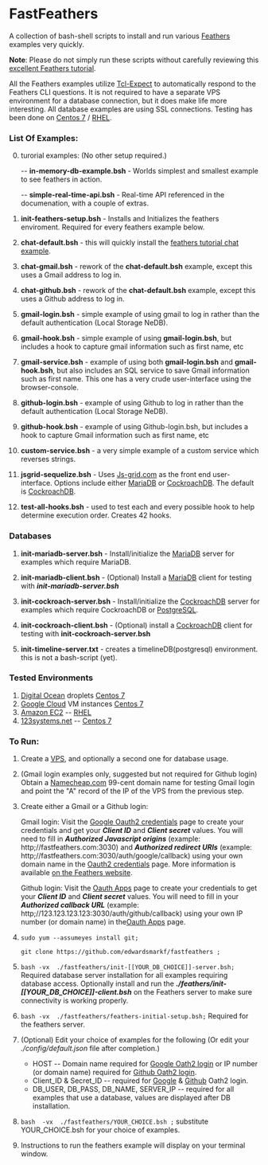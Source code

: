 # FastFeathers

A collection of bash-shell scripts to install and run various [Feathers](https://feathersjs.com/) examples very quickly.

**Note**:  Please do not simply run these scripts without carefully reviewing this [excellent Feathers tutorial](https://docs.feathersjs.com/guides/readme.html).


All the Feathers examples utilize [Tcl-Expect](https://www.tcl.tk/man/expect5.31/expect.1.html) to automatically respond to the Feathers CLI questions.  It is not required to have a separate VPS environment for a database connection, but it does make life more interesting.  All database examples are using SSL connections.  Testing has been done on  [Centos 7](https://www.centos.org/) / [RHEL](https://www.redhat.com/en/technologies/linux-platforms/enterprise-linux).


### List Of Examples:
0) turorial examples:  (No other setup required.)

    -- **in-memory-db-example.bsh** - Worlds simplest and smallest example to see feathers in action. 

    -- **simple-real-time-api.bsh** - Real-time API referenced in the documenation, with a couple of extras.

1)  **init-feathers-setup.bsh** - Installs and Initializes the feathers enviroment.  Required for every feathers example below.

2) **chat-default.bsh** - this will quickly install the [feathers tutorial chat example](https://docs.feathersjs.com/guides/chat/readme.html). 

3) **chat-gmail.bsh** - rework of the **chat-default.bsh** example, except this uses a Gmail address to log in.

4) **chat-github.bsh** - rework of the **chat-default.bsh** example, except this uses a Github address to log in.

5) **gmail-login.bsh** - simple example of using gmail to log in rather than the default authentication (Local Storage NeDB).

6) **gmail-hook.bsh** - simple example of using **gmail-login.bsh**, but includes a hook to capture gmail information such as first name, etc

7) **gmail-service.bsh** - example of using both **gmail-login.bsh** and **gmail-hook.bsh**, but also includes an SQL service to save Gmail information such as first name.  This one has a very crude user-interface using the browser-console.

8) **github-login.bsh** - example of using Github to log in rather than the default authentication (Local Storage NeDB).

9) **github-hook.bsh** - example of using Github-login.bsh, but includes a hook to capture Gmail information such as first name, etc

10) **custom-service.bsh** - a very simple example of a custom service which reverses strings.

11) **jsgrid-sequelize.bsh** - Uses [Js-grid.com](http://js-grid.com/) as the front end user-interface. Options include either [MariaDB](https://mariadb.com/) or [CockroachDB](https://cockroachlabs.com/).  The default is [CockroachDB](https://cockroachlabs.com/).

12) **test-all-hooks.bsh**   - used to test each and every possible hook to help determine execution order.  Creates 42 hooks.


### Databases

1) **init-mariadb-server.bsh** - Install/initialize the [MariaDB](https://mariadb.com/) server for examples which require MariaDB.

2) **init-mariadb-client.bsh** - (Optional) Install a [MariaDB](https://mariadb.com/) client for testing with **_init-mariadb-server.bsh_**

3) **init-cockroach-server.bsh** - Install/initialize the [CockroachDB](https://cockroachlabs.com/) server for examples which require CockroachDB or [PostgreSQL](https://www.postgresql.org).

4) **init-cockroach-client.bsh** - (Optional) install a [CockroachDB](https://cockroachlabs.com/) client for testing with **init-cockroach-server.bsh**

5) **init-timeline-server.txt** - creates a timelineDB(postgresql) environment.  this is not a bash-script (yet).

### Tested Environments

1)  [Digital Ocean](https://digitalocean.com) droplets [Centos 7](https://www.centos.org/)
2)  [Google Cloud](google.cloud.google.com) VM instances [Centos 7](https://www.centos.org/)
3)  [Amazon EC2](https://console.aws.amazon.com/ec2) -- [RHEL](https://www.redhat.com/en/technologies/linux-platforms/enterprise-linux)
4)  [123systems.net](https://123systems.net) -- [Centos 7](https://www.centos.org/)

### To Run:

1) Create a [VPS](https://en.wikipedia.org/wiki/Virtual_private_server), and optionally a second one for database usage.

2) (Gmail login examples only, suggested but not required for Github login) Obtain a [Namecheap.com](https://namecheap.com) 99-cent domain name for testing Gmail login and point the "A" record of the IP of the VPS from the previous step.

3) Create either a Gmail or a Github login:

    Gmail login:  Visit the [Google Oauth2 credentials](https://console.developers.google.com/apis/credentials/oauthclient/) page to create your credentials and get your _**Client ID**_ and _**Client secret**_ values. You will need to fill in _**Authorized Javascript origins**_ (example: http;//fastfeathers.com:3030) and _**Authorized redirect URIs**_ (example: http;//fastfeathers.com:3030/auth/google/callback) using your own domain name in the [Oauth2 credentials](https://console.developers.google.com/apis/credentials/oauthclient/) page. More information is available [on the Feathers website](https://github.com/feathersjs/authentication-oauth2).

    Github login:  Visit the [Oauth Apps](https://github.com/settings/developers) page to create your credentials to get your _**Client ID**_ and _**Client secret**_ values.  You will need to fill in your _**Authorized callback URL**_ (example: http;//123.123.123.123:3030/auth/github/callback) using your own IP number (or domain name) in the[Oauth Apps](https://github.com/settings/developers) page.

4) ```sudo yum --assumeyes install git;```

   ```git clone https://github.com/edwardsmarkf/fastfeathers ;```

5)  ```bash -vx  ./fastfeathers/init-[[YOUR_DB_CHOICE]]-server.bsh;```  Required database server installation for all examples requiring database access.  Optionally install and run the _**./feathers/init-[[YOUR_DB_CHOICE]]-client.bsh**_ on the Feathers server to make sure connectivity is working properly.

6) ```bash -vx  ./fastfeathers/feathers-initial-setup.bsh;``` Required for the feathers server.

7) (Optional) Edit your choice of examples for the following (Or edit your _./config/default.json_ file after completion.)
      - HOST -- Domain name required for [Google Oath2 login](https://console.developers.google.com/apis/credentials/oauthclient/) or IP number (or domain name) required for [Github Oath2 login](https://github.com/settings/developers).
      - Client_ID & Secret_ID  -- required for [Google](https://console.developers.google.com/apis/credentials/oauthclient/) & [Github](https://github.com/settings/developers) Oath2 login.
      - DB_USER, DB_PASS, DB_NAME, SERVER_IP -- required for all examples that use a database, values are displayed after DB installation.
      
8) ```bash  -vx  ./fastfeathers/YOUR_CHOICE.bsh ;```   substitute YOUR_CHOICE.bsh for your choice of examples.

9) Instructions to run the feathers example will display on your terminal window.
